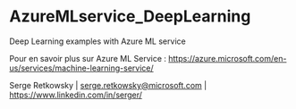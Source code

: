 # AzureMLservice_DeepLearning
Deep Learning examples with Azure ML service

Pour en savoir plus sur Azure ML Service :
https://azure.microsoft.com/en-us/services/machine-learning-service/

Serge Retkowsky | serge.retkowsky@microsoft.com | https://www.linkedin.com/in/serger/
